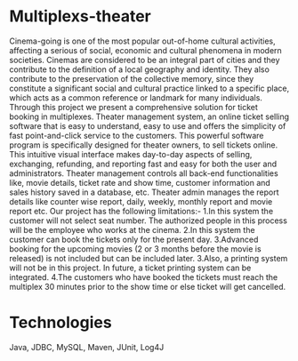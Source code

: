 # Multiplexs-theater
Cinema-going is one of the most popular out-of-home cultural activities, affecting a serious of social, economic and cultural phenomena in modern societies. 
Cinemas are considered to be an integral part of cities and they contribute to the definition of a local geography and identity. 
They also contribute to the preservation of the collective memory, since they constitute a significant social and cultural practice linked to a specific place, which acts as a common reference or landmark for many individuals. 
Through this project we present a comprehensive solution for ticket booking in multiplexes. Theater management system, an online ticket selling software that is easy to understand, easy to use and offers the simplicity of fast point-and-click service to the customers.
This powerful software program is specifically designed for theater owners, to sell tickets online. This intuitive visual interface makes day-to-day aspects of selling, exchanging, refunding, and reporting fast and easy for both the user and administrators. 
Theater management controls all back-end functionalities like, movie details, ticket rate and show time, customer information and sales history saved in a database, etc.
Theater admin manages the report details like counter wise report, daily, weekly, monthly report and movie report etc. Our project has the following limitations:- 
1.In this system the customer will not select seat number. The authorized people in this process will be the employee who works at the cinema.
2.In this system the customer can book the tickets only for the present day.
3.Advanced booking for the upcoming movies (2 or 3 months before the movie is released) is not included but can be included later. 
3.Also, a printing system will not be in this project. In future, a ticket printing system can be integrated. 
4.The customers who have booked the tickets must reach the multiplex 30 minutes prior to the show time or else ticket will get cancelled.
# Technologies
Java, JDBC, MySQL, Maven, JUnit, Log4J

